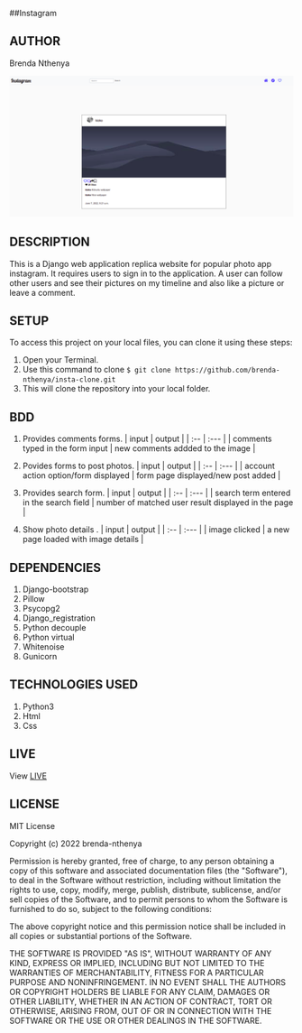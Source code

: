 ##Instagram

## AUTHOR
Brenda Nthenya

<img src="static/photos/ip2_screenshot.png">

## DESCRIPTION
This is a Django web application replica website for popular photo app instagram. It requires users to sign in to the application. A user can follow other users and see their pictures on my timeline and also like a picture or leave a comment. 

## SETUP 
To access this project on your local files, you can clone it using these steps:
1. Open your Terminal.
2. Use this command to clone `$ git clone https://github.com/brenda-nthenya/insta-clone.git`
3. This will clone the repository into your local folder.

## BDD 
1. Provides comments forms.
    | input    |     output  | 
      | :--        | :---        |
    | comments typed in the form input   | new comments addded to the image |

2. Povides forms to post photos.
    | input    |     output  | 
      | :--        | :---        |
    | account action option/form displayed   | form page displayed/new post added | 

3. Provides search form.
    | input    |     output  | 
      | :--        | :---        |
    | search term entered in the search field  | number of matched user result displayed in the page | 
           
4. Show photo details .
    | input    |     output  | 
      | :--        | :---        |
    | image clicked | a new page loaded with image details | 

## DEPENDENCIES
1. Django-bootstrap
2. Pillow
3. Psycopg2
4. Django_registration
5. Python decouple
6. Python virtual
7. Whitenoise
8. Gunicorn

## TECHNOLOGIES USED
1. Python3 
2. Html
3. Css

## LIVE
View [LIVE](https://instaglam-clone.herokuapp.com/)

## LICENSE
MIT License

Copyright (c) 2022 brenda-nthenya

Permission is hereby granted, free of charge, to any person obtaining a copy
of this software and associated documentation files (the "Software"), to deal
in the Software without restriction, including without limitation the rights
to use, copy, modify, merge, publish, distribute, sublicense, and/or sell
copies of the Software, and to permit persons to whom the Software is
furnished to do so, subject to the following conditions:

The above copyright notice and this permission notice shall be included in all
copies or substantial portions of the Software.

THE SOFTWARE IS PROVIDED "AS IS", WITHOUT WARRANTY OF ANY KIND, EXPRESS OR
IMPLIED, INCLUDING BUT NOT LIMITED TO THE WARRANTIES OF MERCHANTABILITY,
FITNESS FOR A PARTICULAR PURPOSE AND NONINFRINGEMENT. IN NO EVENT SHALL THE
AUTHORS OR COPYRIGHT HOLDERS BE LIABLE FOR ANY CLAIM, DAMAGES OR OTHER
LIABILITY, WHETHER IN AN ACTION OF CONTRACT, TORT OR OTHERWISE, ARISING FROM,
OUT OF OR IN CONNECTION WITH THE SOFTWARE OR THE USE OR OTHER DEALINGS IN THE
SOFTWARE.